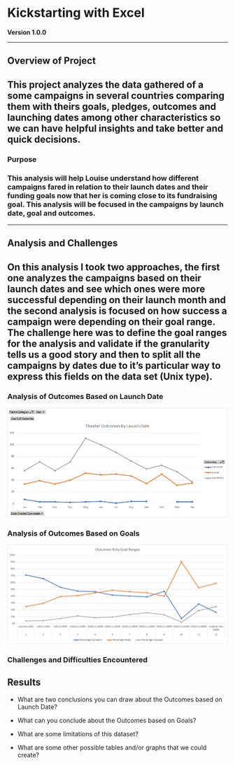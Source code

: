 # Kickstarting with Excel

**Version 1.0.0**

---

## Overview of Project
## This project analyzes the data gathered of a some campaigns in several countries comparing them with theirs goals, pledges, outcomes and launching dates among other characteristics so we can have helpful insights and take better and quick decisions.

### Purpose
### This analysis will help Louise understand how different campaigns fared in relation to their launch dates and their funding goals now that her is coming close to its fundraising goal. This analysis will be focused in the campaigns by launch date, goal and outcomes. 

---

## Analysis and Challenges
## On this analysis I took two approaches, the first one analyzes the campaigns based on their launch dates and see which ones were more successful depending on their launch month and the second analysis is focused on how success a campaign were depending on their goal range. The challenge here was to define the goal ranges for the analysis and validate if the granularity tells us a good story and then to split all the campaigns by dates due to it’s particular way to express this fields on the data set (Unix type).

### Analysis of Outcomes Based on Launch Date

![Theater Outcomes Vs. Launch Dates](https://github.com/SeRoGaTa/kickstarter-analysis/blob/main/Challenge_1/Resources/Theater_Outcomes_vs_Launch.png)

### Analysis of Outcomes Based on Goals

![Outcomes Vs. Goals](https://github.com/SeRoGaTa/kickstarter-analysis/blob/main/Challenge_1/Resources/Outcomes_vs_Goals.png)

### Challenges and Difficulties Encountered

## Results

* What are two conclusions you can draw about the Outcomes based on Launch Date?

* What can you conclude about the Outcomes based on Goals?

* What are some limitations of this dataset?

* What are some other possible tables and/or graphs that we could create?
